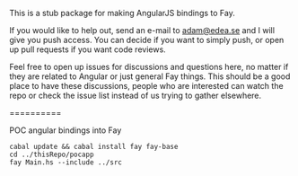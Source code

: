 This is a stub package for making AngularJS bindings to Fay.

If you would like to help out, send an e-mail to adam@edea.se and I will give you push access. You can decide if you want to simply push, or open up pull requests if you want code reviews.

Feel free to open up issues for discussions and questions here, no matter if they are related to Angular or just general Fay things. This should be a good place to have these discussions, people who are interested can watch the repo or check the issue list instead of us trying to gather elsewhere.

==========

POC angular bindings into Fay

```
cabal update && cabal install fay fay-base
cd ../thisRepo/pocapp
fay Main.hs --include ../src
```
